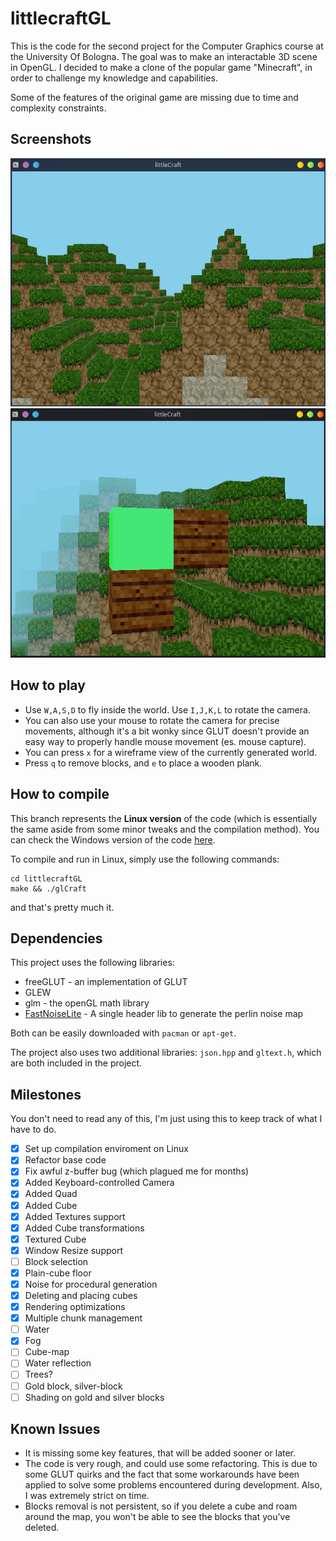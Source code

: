 # littlecraftGL

This is the code for the second project for the Computer Graphics course at the University Of Bologna. The goal was to make an interactable 3D scene in OpenGL.
I decided to make a clone of the popular game "Minecraft", in order to challenge my knowledge and capabilities.

Some of the features of the original game are missing due to time and complexity constraints.

## Screenshots

![](res/old_screenshot.png)
![](res/screenshot.png)

## How to play

- Use `W,A,S,D` to fly inside the world. Use `I,J,K,L` to rotate the camera.
- You can also use your mouse to rotate the camera for precise movements, although it's a bit wonky since GLUT doesn't provide an easy way to properly handle mouse movement (es. mouse capture).
- You can press `x` for a wireframe view of the currently generated world. 
- Press `q` to remove blocks, and `e` to place a wooden plank. 

## How to compile

This branch represents the <b>Linux version</b> of the code (which is essentially the same aside from some minor tweaks and the compilation method). You can check the Windows version of the code [here](https://github.com/AngeloGalav/littlecraftGL/tree/windows).

To compile and run in Linux, simply use the following commands:

```
cd littlecraftGL
make && ./glCraft
```

and that's pretty much it.


## Dependencies

This project uses the following libraries:

- freeGLUT - an implementation of GLUT</li>
- GLEW</li>
- glm - the openGL math library</li>
- [FastNoiseLite](https://github.com/Auburn/FastNoiseLite) - A single header lib to generate the perlin noise map

Both can be easily downloaded with `pacman` or `apt-get`.

The project also uses two additional libraries: `json.hpp` and `gltext.h`, which are both included in the project. 


## Milestones

You don't need to read any of this, I'm just using this to keep track of what I have to do.

- [x] Set up compilation enviroment on Linux
- [x] Refactor base code
- [x] Fix awful z-buffer bug (which plagued me for months)
- [x] Added Keyboard-controlled Camera
- [x] Added Quad 
- [x] Added Cube
- [x] Added Textures support
- [x] Added Cube transformations
- [x] Textured Cube
- [x] Window Resize support
- [ ] Block selection
- [x] Plain-cube floor
- [x] Noise for procedural generation
- [x] Deleting and placing cubes
- [x] Rendering optimizations
- [x] Multiple chunk management
- [ ] Water
- [x] Fog
- [ ] Cube-map
- [ ] Water reflection
- [ ] Trees?
- [ ] Gold block, silver-block 
- [ ] Shading on gold and silver blocks

## Known Issues

 - It is missing some key features, that will be added sooner or later. 
 - The code is very rough, and could use some refactoring. This is due to some GLUT quirks and the fact that some workarounds have been applied to solve some problems encountered during development. Also, I was extremely strict on time. 
 - Blocks removal is not persistent, so if you delete a cube and roam around the map, you won't be able to see the blocks that you've deleted. 
